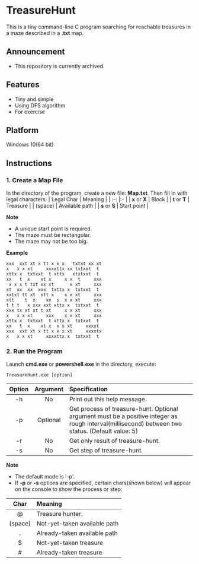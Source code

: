 # TreasureHunt

This is a tiny command-line C program searching for 
reachable treasures in a maze described in a **.txt** map. 

## Announcement

+ This repository is currently archived. 

## Features

+ Tiny and simple
+ Using DFS algorithm
+ For exercise

## Platform

Windows 10(64 bit)

## Instructions

### 1. Create a Map File

In the directory of the program, create a new file: **Map.txt**. 
Then fill in with legal characters: 
| Legal Char | Meaning |
| :-: |:- |
| **x** or **X** | Block |
| **t** or **T** | Treasure |
| (space) | Available path |
| **s** or **S** | Start point |

**Note**
+ A unique start point is required. 
+ The maze must be rectangular. 
+ The maze may not be too big. 

**Example**
```
xxx  xxt xt x tt x x x   txtxt xx xt
x   x x xt     xxxxttx xx txtxxt  t 
xttx x  txtxxt  t xttx   xtxtxxt  t 
xx   t  x    xt x     x x  t     xxx
 x x x t txt xx xt      x xt     xxx
xt  xx  xx  xxx  txttx x  txtxxt  t 
xxtxt tt xt  xtt x    x x xt     xxx
xtt    t  x    xx  s  x x xt     xxx
t t t   x xxx xxt xttx x  txtxxt  t 
xxx tx xt xt t xt     x x xt     xxx
x   x x xt     xxx    x x xt     xxx
xttx x  txtxxt  t xttx x  txtxxt  t 
xx   t  x    xt x  x x xt     xxxxt 
xxx  xxt xt x tt x x x xt     xxxxtx
x   x x xt     xxxxttx x  txtxxt  t 
```

### 2. Run the Program

Launch **cmd.exe** or **powershell.exe** in the directory, execute: 
```
TreasureHunt.exe [option]
```
| Option | Argument | Specification |
| :-: | :-: | :- |
| -h | No | Print out this help message.  |
| -p | Optional | Get process of treasure-hunt. Optional argument must be a positive integer as rough interval(millisecond) between two status. (Default value: 5)  |
| -r | No | Get only result of treasure-hunt.  |
| -s | No | Get step of treasure-hunt.  |

**Note**
+ The default mode is '-p'.
+ If **-p** or **-s** options are specified, certain chars(shown below) will appear on the console to show the process or step: 

| Char | Meaning |
| :-: | :- |
| @ | Treasure hunter. |
| (space) | Not-yet-taken available path |
| . | Already-taken available path |
| $ | Not-yet-taken treasure |
| # | Already-taken treasure |
